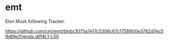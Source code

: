 # emt
Elon Musk following Tracker.

https://github.com/cmj/emt/blob/3075a7e17c5306c67c1758900e3782d7ec5fb89e/friends.diff#L1-L50
